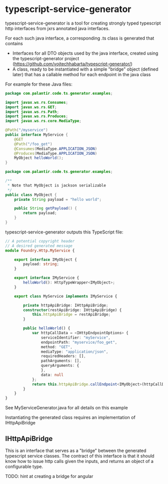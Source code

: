 typescript-service-generator
====================
typescript-service-generator is a tool for creating strongly typed typescript http interfaces from jxrs annotated java interfaces.

For each such java interface, a corresponding .ts class is generated that contains
- Interfaces for all DTO objects used by the java interface, created using the typescript-generator project (https://github.com/vojtechhabarta/typescript-generator/)
- A class, ready to be instantiated with a simple "bridge" object (defined later) that has a callable method for each endpoint in the java class

For example for these Java files:

``` java
package com.palantir.code.ts.generator.examples;

import javax.ws.rs.Consumes;
import javax.ws.rs.GET;
import javax.ws.rs.Path;
import javax.ws.rs.Produces;
import javax.ws.rs.core.MediaType;

@Path("/myservice")
public interface MyService {
    @GET
    @Path("/foo_get")
    @Consumes(MediaType.APPLICATION_JSON)
    @Produces(MediaType.APPLICATION_JSON)
    MyObject helloWorld();
}
```
``` java
package com.palantir.code.ts.generator.examples;

/**
 * Note that MyObject is jackson serializable
 */
public class MyObject {
    private String payload = "hello world";

    public String getPayload() {
        return payload;
    }
}
```

typescript-service-generator outputs this TypeScript file:
``` typescript
// A potential copyright header
// A desired generated message
module Foundry.Http.MyService {

    export interface IMyObject {
        payload: string;
    }

    export interface IMyService {
        helloWorld(): HttpTypeWrapper<IMyObject>;
    }

    export class MyService implements IMyService {

        private httpApiBridge: IHttpApiBridge;
        constructor(restApiBridge: IHttpApiBridge) {
            this.httpApiBridge = restApiBridge;
        }

        public helloWorld() {
            var httpCallData = <IHttpEndpointOptions> {
                serviceIdentifier: "myService",
                endpointPath: "myservice/foo_get",
                method: "GET",
                mediaType: "application/json",
                requiredHeaders: [],
                pathArguments: [],
                queryArguments: {
                },
                data: null
            };
            return this.httpApiBridge.callEndpoint<IMyObject>(httpCallData);
        }
    }
}
```
See MyServiceGenerator.java for all details on this example

Instantiating the generated class requires an implementation of IHttpApiBridge

IHttpApiBridge
-----
This is an interface that serves as a "bridge" between the generated typescript service classes. The contract of this interface is that it should know how to issue http calls given the inputs, and returns an object of a configurable type.

TODO: hint at creating a bridge for angular
